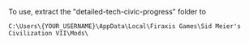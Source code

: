 To use, extract the "detailed-tech-civic-progress" folder to 
```
C:\Users\{YOUR_USERNAME}\AppData\Local\Firaxis Games\Sid Meier's Civilization VII\Mods\
```

